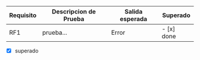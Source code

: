 |Requisito | Descripcion de Prueba | Salida esperada | Superado|
|----------|-----------------------|-----------------|---------|
|RF1|prueba...|Error| - [x] done |

- [x] superado

